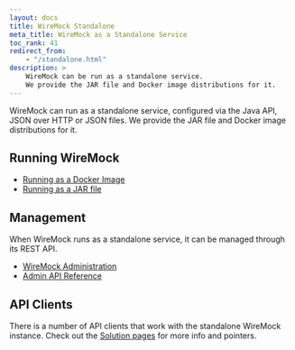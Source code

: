 ```yaml
---
layout: docs
title: WireMock Standalone
meta_title: WireMock as a Standalone Service
toc_rank: 41
redirect_from: 
    - "/standalone.html"
description: > 
    WireMock can be run as a standalone service.
    We provide the JAR file and Docker image distributions for it.
---
```


WireMock can run as a standalone service,
configured via the Java API, JSON over HTTP or JSON files.
We provide the JAR file and Docker image distributions for it.

## Running WireMock

- [Running as a Docker Image](./docker)
- [Running as a JAR file](./java-jar)

## Management

When WireMock runs as a standalone service, it can be managed through its REST API.

- [WireMock Administration](./administration)
- [Admin API Reference](./admin-api-reference/)

## API Clients

There is a number of API clients that work with the standalone WireMock instance.
Check out the [Solution pages](../../docs) for more info and pointers.


